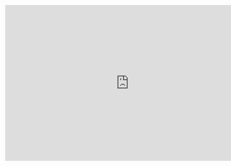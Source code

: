 <iframe 
	width="800" 
	height="506" 
	name ="Power BI for BIO3000" 
	src="https://app.powerbi.com/view?r=eyJrIjoiNDI2NzViOGYtYWRhMC00NTk1LTlkNzAtODA1ZGQyYzJlYmM2IiwidCI6ImZhMWRhNjI0LTkwNDktNGY0My1hYmQ1LTk3MGNiNTc4YThjNiIsImMiOjl9" 
	frameborder="0" 	
	allowFullScreen="true">
</iframe>

